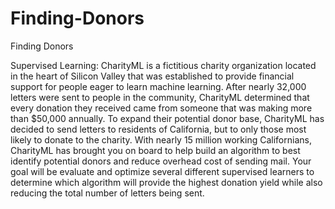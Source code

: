 # Finding-Donors
Finding Donors

Supervised Learning: 
CharityML is a fictitious charity organization located in the heart of Silicon Valley that was established 
to provide financial support for people eager to learn machine learning. After nearly 32,000 letters were 
sent to people in the community, CharityML determined that every donation they received came from someone 
that was making more than $50,000 annually. To expand their potential donor base, CharityML has decided to 
send letters to residents of California, but to only those most likely to donate to the charity. With nearly 
15 million working Californians, CharityML has brought you on board to help build an algorithm to best identify 
potential donors and reduce overhead cost of sending mail. Your goal will be evaluate and optimize several 
different supervised learners to determine which algorithm will provide the highest donation yield while also 
reducing the total number of letters being sent.

